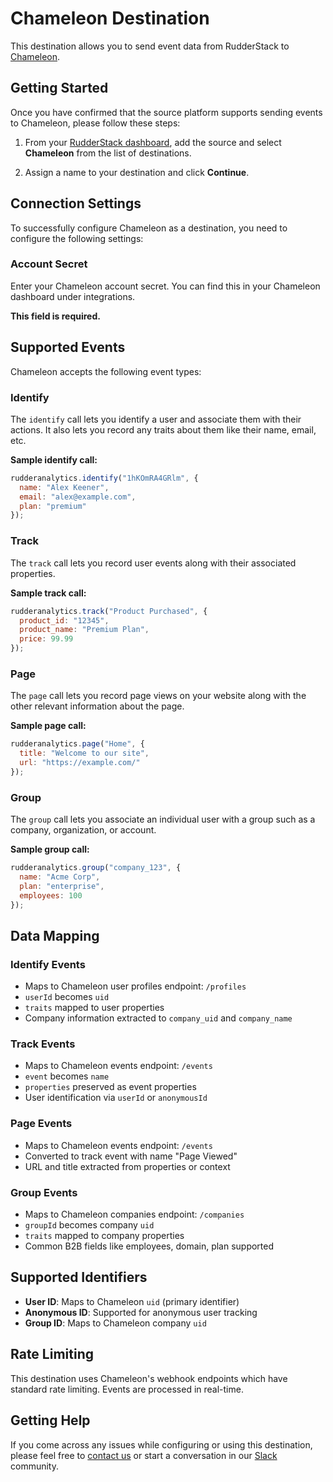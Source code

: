 # Chameleon Destination

This destination allows you to send event data from RudderStack to [Chameleon](https://chameleon.io/).

## Getting Started

Once you have confirmed that the source platform supports sending events to Chameleon, please follow these steps:

1. From your [RudderStack dashboard](https://app.rudderstack.com/), add the source and select **Chameleon** from the list of destinations.

2. Assign a name to your destination and click **Continue**.

## Connection Settings

To successfully configure Chameleon as a destination, you need to configure the following settings:

### Account Secret

Enter your Chameleon account secret. You can find this in your Chameleon dashboard under integrations.

**This field is required.**

## Supported Events

Chameleon accepts the following event types:

### Identify

The `identify` call lets you identify a user and associate them with their actions. It also lets you record any traits about them like their name, email, etc.

**Sample identify call:**
```javascript
rudderanalytics.identify("1hKOmRA4GRlm", {
  name: "Alex Keener",
  email: "alex@example.com",
  plan: "premium"
});
```

### Track  

The `track` call lets you record user events along with their associated properties.

**Sample track call:**
```javascript
rudderanalytics.track("Product Purchased", {
  product_id: "12345", 
  product_name: "Premium Plan",
  price: 99.99
});
```

### Page

The `page` call lets you record page views on your website along with the other relevant information about the page.

**Sample page call:**
```javascript
rudderanalytics.page("Home", {
  title: "Welcome to our site",
  url: "https://example.com/"
});
```

### Group

The `group` call lets you associate an individual user with a group such as a company, organization, or account.

**Sample group call:**
```javascript
rudderanalytics.group("company_123", {
  name: "Acme Corp",
  plan: "enterprise",
  employees: 100
});
```

## Data Mapping

### Identify Events
- Maps to Chameleon user profiles endpoint: `/profiles`
- `userId` becomes `uid`
- `traits` mapped to user properties
- Company information extracted to `company_uid` and `company_name`

### Track Events  
- Maps to Chameleon events endpoint: `/events`
- `event` becomes `name`
- `properties` preserved as event properties
- User identification via `userId` or `anonymousId`

### Page Events
- Maps to Chameleon events endpoint: `/events` 
- Converted to track event with name "Page Viewed"
- URL and title extracted from properties or context

### Group Events
- Maps to Chameleon companies endpoint: `/companies`
- `groupId` becomes company `uid`
- `traits` mapped to company properties
- Common B2B fields like employees, domain, plan supported

## Supported Identifiers

- **User ID**: Maps to Chameleon `uid` (primary identifier)
- **Anonymous ID**: Supported for anonymous user tracking
- **Group ID**: Maps to Chameleon company `uid`

## Rate Limiting

This destination uses Chameleon's webhook endpoints which have standard rate limiting. Events are processed in real-time.

## Getting Help

If you come across any issues while configuring or using this destination, please feel free to [contact us](https://rudderstack.com/contact/) or start a conversation in our [Slack](https://resources.rudderstack.com/join-rudderstack-slack) community.